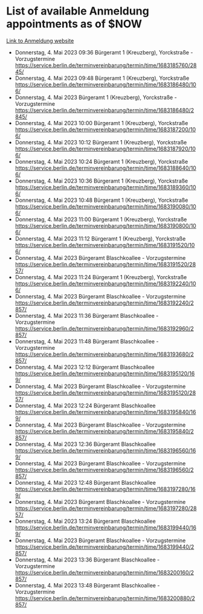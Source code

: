# List of available Anmeldung appointments as of $NOW
[Link to Anmeldung website](https://service.berlin.de/terminvereinbarung/termin/tag.php?termin=1&anliegen[]=120686&dienstleisterlist=122210,122217,327316,122219,327312,122227,327314,122231,327346,122243,327348,122254,122252,329742,122260,329745,122262,329748,122271,327278,122273,327274,122277,327276,330436,122280,327294,122282,327290,122284,327292,122291,327270,122285,327266,122286,327264,122296,327268,150230,329760,122297,327286,122294,327284,122312,329763,122314,329775,122304,327330,122311,327334,122309,327332,317869,122281,327352,122279,329772,122283,122276,327324,122274,327326,122267,329766,122246,327318,122251,327320,122257,327322,122208,327298,122226,327300&herkunft=http%3A%2F%2Fservice.berlin.de%2Fdienstleistung%2F120686%2F)
- Donnerstag, 4. Mai 2023 09:36 Bürgeramt 1 (Kreuzberg), Yorckstraße - Vorzugstermine https://service.berlin.de/terminvereinbarung/termin/time/1683185760/2845/
- Donnerstag, 4. Mai 2023 09:48 Bürgeramt 1 (Kreuzberg), Yorckstraße https://service.berlin.de/terminvereinbarung/termin/time/1683186480/106/
- Donnerstag, 4. Mai 2023  Bürgeramt 1 (Kreuzberg), Yorckstraße - Vorzugstermine https://service.berlin.de/terminvereinbarung/termin/time/1683186480/2845/
- Donnerstag, 4. Mai 2023 10:00 Bürgeramt 1 (Kreuzberg), Yorckstraße https://service.berlin.de/terminvereinbarung/termin/time/1683187200/106/
- Donnerstag, 4. Mai 2023 10:12 Bürgeramt 1 (Kreuzberg), Yorckstraße https://service.berlin.de/terminvereinbarung/termin/time/1683187920/106/
- Donnerstag, 4. Mai 2023 10:24 Bürgeramt 1 (Kreuzberg), Yorckstraße https://service.berlin.de/terminvereinbarung/termin/time/1683188640/106/
- Donnerstag, 4. Mai 2023 10:36 Bürgeramt 1 (Kreuzberg), Yorckstraße https://service.berlin.de/terminvereinbarung/termin/time/1683189360/106/
- Donnerstag, 4. Mai 2023 10:48 Bürgeramt 1 (Kreuzberg), Yorckstraße https://service.berlin.de/terminvereinbarung/termin/time/1683190080/106/
- Donnerstag, 4. Mai 2023 11:00 Bürgeramt 1 (Kreuzberg), Yorckstraße https://service.berlin.de/terminvereinbarung/termin/time/1683190800/106/
- Donnerstag, 4. Mai 2023 11:12 Bürgeramt 1 (Kreuzberg), Yorckstraße https://service.berlin.de/terminvereinbarung/termin/time/1683191520/106/
- Donnerstag, 4. Mai 2023  Bürgeramt Blaschkoallee - Vorzugstermine https://service.berlin.de/terminvereinbarung/termin/time/1683191520/2857/
- Donnerstag, 4. Mai 2023 11:24 Bürgeramt 1 (Kreuzberg), Yorckstraße https://service.berlin.de/terminvereinbarung/termin/time/1683192240/106/
- Donnerstag, 4. Mai 2023  Bürgeramt Blaschkoallee - Vorzugstermine https://service.berlin.de/terminvereinbarung/termin/time/1683192240/2857/
- Donnerstag, 4. Mai 2023 11:36 Bürgeramt Blaschkoallee - Vorzugstermine https://service.berlin.de/terminvereinbarung/termin/time/1683192960/2857/
- Donnerstag, 4. Mai 2023 11:48 Bürgeramt Blaschkoallee - Vorzugstermine https://service.berlin.de/terminvereinbarung/termin/time/1683193680/2857/
- Donnerstag, 4. Mai 2023 12:12 Bürgeramt Blaschkoallee https://service.berlin.de/terminvereinbarung/termin/time/1683195120/169/
- Donnerstag, 4. Mai 2023  Bürgeramt Blaschkoallee - Vorzugstermine https://service.berlin.de/terminvereinbarung/termin/time/1683195120/2857/
- Donnerstag, 4. Mai 2023 12:24 Bürgeramt Blaschkoallee https://service.berlin.de/terminvereinbarung/termin/time/1683195840/169/
- Donnerstag, 4. Mai 2023  Bürgeramt Blaschkoallee - Vorzugstermine https://service.berlin.de/terminvereinbarung/termin/time/1683195840/2857/
- Donnerstag, 4. Mai 2023 12:36 Bürgeramt Blaschkoallee https://service.berlin.de/terminvereinbarung/termin/time/1683196560/169/
- Donnerstag, 4. Mai 2023  Bürgeramt Blaschkoallee - Vorzugstermine https://service.berlin.de/terminvereinbarung/termin/time/1683196560/2857/
- Donnerstag, 4. Mai 2023 12:48 Bürgeramt Blaschkoallee https://service.berlin.de/terminvereinbarung/termin/time/1683197280/169/
- Donnerstag, 4. Mai 2023  Bürgeramt Blaschkoallee - Vorzugstermine https://service.berlin.de/terminvereinbarung/termin/time/1683197280/2857/
- Donnerstag, 4. Mai 2023 13:24 Bürgeramt Blaschkoallee https://service.berlin.de/terminvereinbarung/termin/time/1683199440/169/
- Donnerstag, 4. Mai 2023  Bürgeramt Blaschkoallee - Vorzugstermine https://service.berlin.de/terminvereinbarung/termin/time/1683199440/2857/
- Donnerstag, 4. Mai 2023 13:36 Bürgeramt Blaschkoallee - Vorzugstermine https://service.berlin.de/terminvereinbarung/termin/time/1683200160/2857/
- Donnerstag, 4. Mai 2023 13:48 Bürgeramt Blaschkoallee - Vorzugstermine https://service.berlin.de/terminvereinbarung/termin/time/1683200880/2857/
